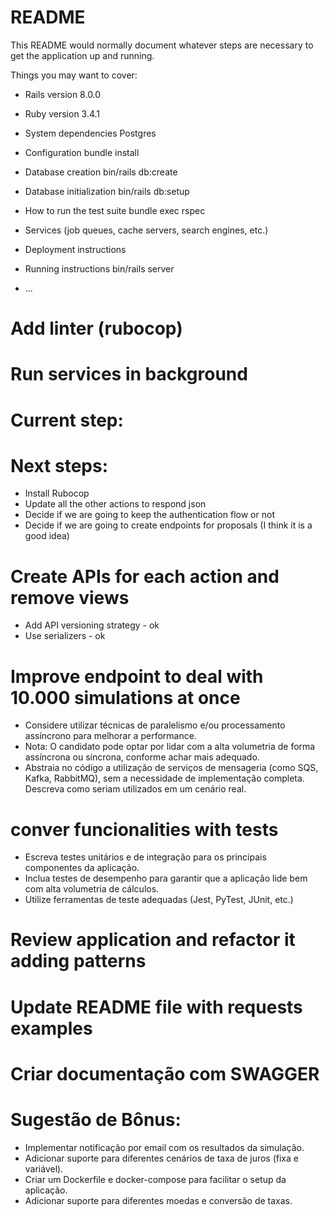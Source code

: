 # README

This README would normally document whatever steps are necessary to get the
application up and running.

Things you may want to cover:

- Rails version
  8.0.0

- Ruby version
  3.4.1

- System dependencies
  Postgres

- Configuration
  bundle install

- Database creation
  bin/rails db:create

- Database initialization
  bin/rails db:setup

- How to run the test suite
  bundle exec rspec

- Services (job queues, cache servers, search engines, etc.)

- Deployment instructions

- Running instructions
  bin/rails server

- ...

# Add linter (rubocop)

# Run services in background

# Current step:

# Next steps:

- Install Rubocop
- Update all the other actions to respond json
- Decide if we are going to keep the authentication flow or not
- Decide if we are going to create endpoints for proposals (I think it is a good idea)

# Create APIs for each action and remove views

- Add API versioning strategy - ok
- Use serializers - ok

# Improve endpoint to deal with 10.000 simulations at once

- Considere utilizar técnicas de paralelismo e/ou processamento assíncrono para
  melhorar a performance.
- Nota: O candidato pode optar por lidar com a alta volumetria de forma assíncrona ou
  síncrona, conforme achar mais adequado.
- Abstraia no código a utilização de serviços de mensageria (como SQS, Kafka,
  RabbitMQ), sem a necessidade de implementação completa. Descreva como seriam
  utilizados em um cenário real.

# conver funcionalities with tests

- Escreva testes unitários e de integração para os principais componentes da aplicação.
- Inclua testes de desempenho para garantir que a aplicação lide bem com alta
  volumetria de cálculos.
- Utilize ferramentas de teste adequadas (Jest, PyTest, JUnit, etc.)

# Review application and refactor it adding patterns

# Update README file with requests examples

# Criar documentação com SWAGGER

# Sugestão de Bônus:

- Implementar notificação por email com os resultados da simulação.
- Adicionar suporte para diferentes cenários de taxa de juros (fixa e variável).
- Criar um Dockerfile e docker-compose para facilitar o setup da aplicação.
- Adicionar suporte para diferentes moedas e conversão de taxas.

